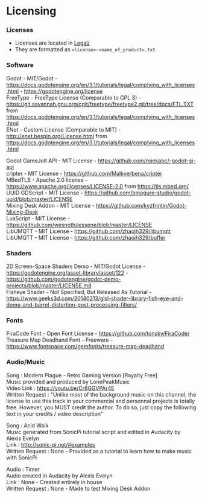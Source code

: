 # Licensing

### Licenses

* Licenses are located in [Legal/](Legal)
* They are formatted as `<license>-<name_of_product>.txt`

### Software
Godot - MIT/Godot - https://docs.godotengine.org/en/3.1/tutorials/legal/complying_with_licenses.html - https://godotengine.org/license
<br>
FreeType - FreeType License (Comparable to GPL 3) - https://git.savannah.gnu.org/cgit/freetype/freetype2.git/tree/docs/FTL.TXT from https://docs.godotengine.org/en/3.1/tutorials/legal/complying_with_licenses.html
<br>
ENet - Custom License (Comparable to MIT) - http://enet.bespin.org/License.html from https://docs.godotengine.org/en/3.1/tutorials/legal/complying_with_licenses.html

Godot GameJolt API - MIT License - https://github.com/rojekabc/-godot-gj-api
<br>
cripter - MIT License - https://github.com/Malkverbena/cripter
<br>
MBedTLS - Apache 2.0 license - https://www.apache.org/licenses/LICENSE-2.0 from https://tls.mbed.org/
<br>
UUID GDScript - MIT License - https://github.com/binogure-studio/godot-uuid/blob/master/LICENSE
<br>
Mixing Desk Addon - MIT License - https://github.com/kyzfrintin/Godot-Mixing-Desk
<br>
LuaScript - MIT License - https://github.com/wesnoth/jessene/blob/master/LICENSE
<br>
LibUMQTT - MIT License - https://github.com/zhaojh329/libumqtt
<br>
LibUMQTT - MIT License - https://github.com/zhaojh329/buffer

### Shaders
2D Screen-Space Shaders Demo - MIT/Godot License - https://godotengine.org/asset-library/asset/122 - https://github.com/godotengine/godot-demo-projects/blob/master/LICENSE.md
<br>
Fisheye Shader - Not Specified, But Released As Tutorial - https://www.geeks3d.com/20140213/glsl-shader-library-fish-eye-and-dome-and-barrel-distortion-post-processing-filters/

### Fonts
FiraCode Font - Open Font License - https://github.com/tonsky/FiraCode/
<br>
Treasure Map Deadhand Font - Freeware - https://www.fontspace.com/gemfonts/treasure-map-deadhand

### Audio/Music
Song : Modern Plague - Retro Gaming Version [Royalty Free]
<br>
Music provided and produced by LonePeakMusic
<br>
Video Link : https://youtu.be/Cr8GGVPAr4E
<br>
Written Request : "Unlike most of the background music on this channel, the license to use this track in your commercial and personnal projects is totally free. However, you MUST credit the author. To do so, just copy the following text in your credits / video description"

Song : Acid Walk
<br>
Music generated from SonicPi tutorial script and edited in Audacity by Alexis Evelyn
<br>
Link : http://sonic-pi.net/#examples
<br>
Written Request : None - Provided as a tutorial to learn how to make music with SonicPi

Audio : Timer
<br>
Audio created in Audacity by Alexis Evelyn
<br>
Link : None - Created entirely in house
<br>
Written Request : None - Made to test Mixing Desk Addon
